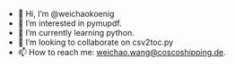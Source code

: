 - 👋 Hi, I’m @weichaokoenig
- 👀 I’m interested in pymupdf.
- 🌱 I’m currently learning python.
- 💞️ I’m looking to collaborate on csv2toc.py
- 📫 How to reach me: weichao.wang@coscoshipping.de.

<!---
weichaokoenig/weichaokoenig is a ✨ special ✨ repository because its `README.md` (this file) appears on your GitHub profile.
You can click the Preview link to take a look at your changes.
--->
